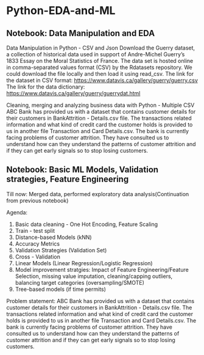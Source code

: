 # Python-EDA-and-ML

## Notebook: Data Manipulation and EDA
Data Manipulation in Python - CSV and Json
Download the Guerry dataset, a collection of historical data used in support of Andre-Michel Guerry’s 1833 Essay on the Moral Statistics of France. 
The data set is hosted online in comma-separated values format (CSV) by the Rdatasets repository. 
We could download the file locally and then load it using read_csv.
The link for the dataset in CSV format: https://www.datavis.ca/gallery/guerry/guerry.csv
The link for the data dictionary: https://www.datavis.ca/gallery/guerry/guerrydat.html


Cleaning, merging and analyzing business data with Python - Multiple CSV
ABC Bank has provided us with a dataset that contains customer details for their customers in BankAttrition - Details.csv file. 
The transactions related information and what kind of credit card the customer holds is provided to us in another file Transaction and Card Details.csv. 
The bank is currently facing problems of customer attrition. 
They have consulted us to understand how can they understand the patterns of customer attrition and if they can get early signals so to stop losing customers.


## Notebook: Basic ML Models, Validation strategies, Feature Engineering 
Till now: Merged data, performed exploratory data analysis(Continuation from previous notebook)

Agenda:
1. Basic data cleaning - One Hot Encoding, Feature Scaling
2. Train - test split
3. Distance-based Models (kNN)
4. Accuracy Metrics
5. Validation Strategies (Validation Set)
6. Cross - Validation
7. Linear Models (Linear Regression/Logistic Regression)
8. Model improvement stratgies: Impact of Feature Engineering/Feature Selection, missing value imputation, cleaning/capping outliers, balancing target categories (oversampling/SMOTE)
9. Tree-based models (if time permits) 

Problem statement:
ABC Bank has provided us with a dataset that contains customer details for their customers in BankAttrition - Details.csv file. The transactions related information and what kind of credit card the customer holds is provided to us in another file Transaction and Card Details.csv. The bank is currently facing problems of customer attrition. They have consulted us to understand how can they understand the patterns of customer attrition and if they can get early signals so to stop losing customers.

